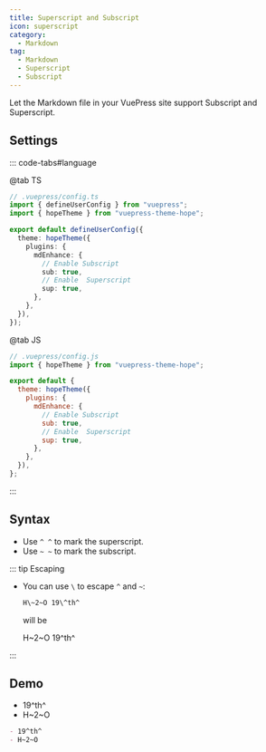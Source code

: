 ```yaml
---
title: Superscript and Subscript
icon: superscript
category:
  - Markdown
tag:
  - Markdown
  - Superscript
  - Subscript
---
```


Let the Markdown file in your VuePress site support Subscript and Superscript.

<!-- more -->

## Settings

::: code-tabs#language

@tab TS

```ts {8-13}
// .vuepress/config.ts
import { defineUserConfig } from "vuepress";
import { hopeTheme } from "vuepress-theme-hope";

export default defineUserConfig({
  theme: hopeTheme({
    plugins: {
      mdEnhance: {
        // Enable Subscript
        sub: true,
        // Enable  Superscript
        sup: true,
      },
    },
  }),
});
```

@tab JS

```js {7-12}
// .vuepress/config.js
import { hopeTheme } from "vuepress-theme-hope";

export default {
  theme: hopeTheme({
    plugins: {
      mdEnhance: {
        // Enable Subscript
        sub: true,
        // Enable  Superscript
        sup: true,
      },
    },
  }),
};
```

:::

## Syntax

- Use `^ ^` to mark the superscript.
- Use `~ ~` to mark the subscript.

::: tip Escaping

- You can use `\` to escape `^` and `~`:

  ```md
  H\~2~O 19\^th^
  ```

  will be

  H\~2~O 19\^th^

:::

## Demo

- 19^th^
- H~2~O

```md
- 19^th^
- H~2~O
```
